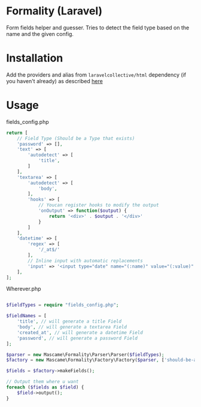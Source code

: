 # Formality (Laravel)

Form fields helper and guesser. Tries to detect the field type based on the name and the given config.

# Installation

Add the providers and alias from `laravelcollective/html` dependency (if you haven't already) as described [here](https://laravelcollective.com/docs/5.2/html)

# Usage

fields_config.php
```php
return [
    // Field Type (Should be a Type that exists)
    'password' => [],
    'text' => [
        'autodetect' => [
            'title',  
        ]
    ],
    'textarea' => [
        'autodetect' => [
            'body',  
        ],
        'hooks' => [
            // Youcan register hooks to modify the output
            'onOutput' => function($output) {
                return '<div>' . $output . '</div>'
            }
        ]
    ],
    'datetime' => [
        'regex' => [
            '/_at$/'
        ],
        // Inline input with automatic replacements
        'input' => '<input type="date" name="(:name)" value="(:value)" placeholder="(:label)">'
    ],
];
```

Wherever.php
```php

$fieldTypes = require "fields_config.php";

$fieldNames = [
    'title', // will generate a title Field
    'body', // will generate a textarea Field
    'created_at', // will generate a datetime Field
    'password', // will generate a password Field
];

$parser = new Mascame\Formality\Parser\Parser($fieldTypes);
$factory = new Mascame\Formality\Factory\Factory($parser, ['should-be-a-text-field']);

$fields = $factory->makeFields();

// Output them where u want
foreach ($fields as $field) {
    $field->output();
}

```